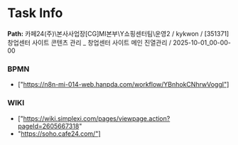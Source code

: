 # Task Info

**Path:** 카페24(주)\본사사업장\[CG]MI본부\Y쇼핑센터팀\운영2 / kykwon / [351371] 창업센터 사이트 콘텐츠 관리 _ 창업센터 사이트 메인 진열관리 / 2025-10-01_00-00-00

### BPMN
- ["https://n8n-mi-014-web.hanpda.com/workflow/YBnhokCNhrwVoggI"]

### WIKI
- ["https://wiki.simplexi.com/pages/viewpage.action?pageId=2605667318"
- "https://soho.cafe24.com/"]

